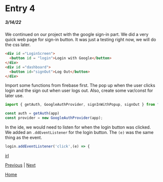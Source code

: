# Entry 4
##### 3/14/22

We continued on our project with the google sign-in part. We did a very quick web page for sign-in button. It was just a testing right now, we will do the css later. 
```html
<div id ="LoginScreen">
  <button id = "login">Login with Google</button>
</div>
<div id ="dashboard">
  <button id="signOut">Log Out</button>
</div>
```

Import some functions from firebase first. The pop up when the user clicks login and the sign out when user logs out. Also, create some var/const for later use.
```js
import { getAuth, GoogleAuthProvider, signInWithPopup, signOut } from "https://www.gstatic.com/firebasejs/9.6.6/firebase-auth.js";

const auth = getAuth(app)
const provider = new GoogleAuthProvider(app);
```

In the ide, we would need to listen for when the login button was clicked. We added an `.ddEventListener` for the login button. The `(e)` was the same thing as the event.
```js
login.addEventListener('click',(e) => {
```

[irl](https://firebase.google.com/docs/auth/web/google-signin)

[Previous](entry03.md) | [Next](entry05.md)

[Home](../README.md)
